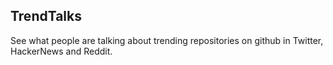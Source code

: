 ## TrendTalks

 See what people are talking about trending repositories on github in Twitter, HackerNews and Reddit.